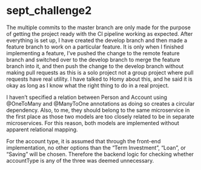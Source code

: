 # sept_challenge2
The multiple commits to the master branch are only made for the purpose of getting the project ready with the CI pipeline working as expected. After everything is set up, I have created the develop branch and then made a feature branch to work on a particular feature. It is only when I finished implementing a feature, I’ve pushed the change to the remote feature branch and switched over to the develop branch to merge the feature branch into it, and then push the change to the develop branch without making pull requests as this is a solo project not a group project where pull requests have real utility. I have talked to Homy about this, and he said it is okay as long as I know what the right thing to do in a real project. 

I haven’t specified a relation between Person and Account using @OneToMany and @ManyToOne annotations as doing so creates a circular dependency. Also, to me, they should belong to the same microservice in the first place as those two models are too closely related to be in separate microservices. For this reason, both models are implemented without apparent relational mapping. 

For the account type, it is assumed that through the front-end implementation, no other options than the “Term Investment”, “Loan”, or “Saving” will be chosen. Therefore the backend logic for checking whether accountType is any of the three was deemed unnecessary.
